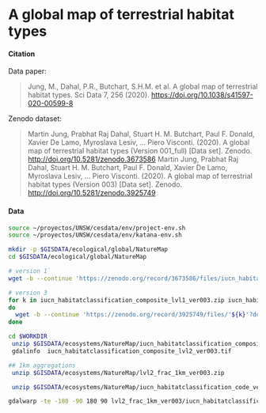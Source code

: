 # A global map of terrestrial habitat types

#### Citation


Data paper:
> Jung, M., Dahal, P.R., Butchart, S.H.M. et al. A global map of terrestrial habitat types. Sci Data 7, 256 (2020). https://doi.org/10.1038/s41597-020-00599-8

Zenodo dataset:
> Martin Jung, Prabhat Raj Dahal, Stuart H. M. Butchart, Paul F. Donald, Xavier De Lamo, Myroslava Lesiv, … Piero Visconti. (2020). A global map of terrestrial habitat types (Version 001_full) [Data set]. Zenodo. http://doi.org/10.5281/zenodo.3673586
> Martin Jung, Prabhat Raj Dahal, Stuart H. M. Butchart, Paul F. Donald, Xavier De Lamo, Myroslava Lesiv, … Piero Visconti. (2020). A global map of terrestrial habitat types (Version 003) [Data set]. Zenodo. http://doi.org/10.5281/zenodo.3925749

#### Data

```sh
source ~/proyectos/UNSW/cesdata/env/project-env.sh
source ~/proyectos/UNSW/cesdata/env/katana-env.sh

mkdir -p $GISDATA/ecological/global/NatureMap
cd $GISDATA/ecological/global/NatureMap

# version 1`
wget -b --continue 'https://zenodo.org/record/3673586/files/iucn_habitatclassification_composite_ver001.zip?download=1' --output-document=iucn_habitatclassification_composite_ver001.zip

# version 3
for k in iucn_habitatclassification_composite_lvl1_ver003.zip iucn_habitatclassification_composite_lvl2_ver003.zip lvl1_frac_1km_ver003.zip  lvl2_frac_1km_ver003.zip iucn_habitatclassification_code_ver003.zip
do
  wget -b --continue 'https://zenodo.org/record/3925749/files/'${k}'?download=1' --output-document=${k}
done
```

```sh
cd $WORKDIR
 unzip $GISDATA/ecosystems/NatureMap/iucn_habitatclassification_composite_lvl2_ver003.zip
 gdalinfo  iucn_habitatclassification_composite_lvl2_ver003.tif

## 1km aggregations
 unzip $GISDATA/ecosystems/NatureMap/lvl2_frac_1km_ver003.zip

 unzip $GISDATA/ecosystems/NatureMap/iucn_habitatclassification_code_ver003.zip

gdalwarp -te -180 -90 180 90 lvl2_frac_1km_ver003/iucn_habitatclassification_fraction_lvl2__108_Forest\ –\ Subtropical-tropical\ swamp__ver003.tif NatureMap-108-1km.tif

```
